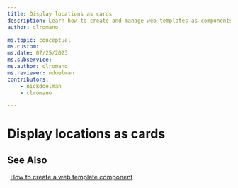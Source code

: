 ```yaml
---
title: Display locations as cards
description: Learn how to create and manage web templates as components in Power Pages.
author: clromano

ms.topic: conceptual
ms.custom: 
ms.date: 07/25/2023
ms.subservice:
ms.author: clromano
ms.reviewer: ndoelman
contributors:
    - nickdoelman
    - clromano

---
```


# Display locations as cards

## See Also

-[How to create a web template component](web-templates-as-components-how-to.md)
